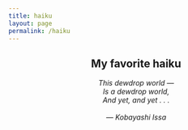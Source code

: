 ```yaml
---
title: haiku
layout: page
permalink: /haiku
---
```


<h2 style="text-align: center;">My favorite haiku</h2>

<div id="haiku-text" style="text-align: center; font-style: italic; margin-top: 1em;">
  This dewdrop world —<br>
  Is a dewdrop world,<br>
  And yet, and yet . . .<br><br>
  — Kobayashi Issa
</div>
